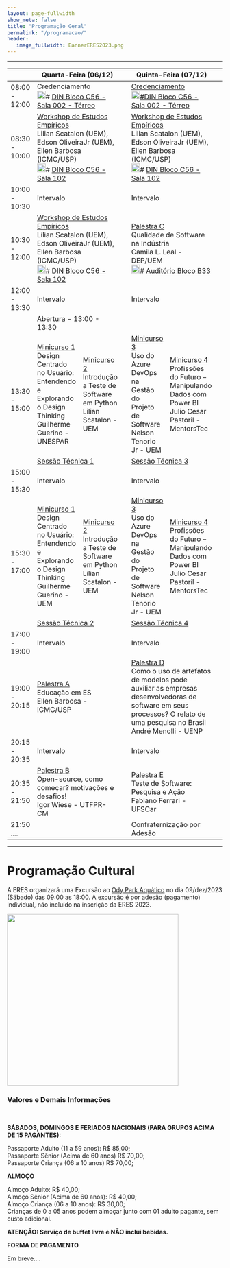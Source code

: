 ```yaml
---
layout: page-fullwidth
show_meta: false
title: "Programação Geral"
permalink: "/programacao/"
header:
   image_fullwidth: BannerERES2023.png
---
```

<hr>

<!--
<table border="1">
<thead>
  <tr>
    <th></th>
    <th colspan="2">Quarta-Feira (06/12)</th>
    <th></th>
    <th colspan="2">Quinta-Feira (07/12)</th>
    <th></th>
    <th colspan="2">Sexta-Feira (08/12)</th>
  </tr>
</thead>
<tbody>
  <tr>
    <td>08:30 - 10:00</td>
    <td colspan="2"><strong><a href="https://eres-sbc-br.github.io/eres2023/workshop" target="_blank">Workshop de Estudos Empíricos</a></strong><br><i>Lilian Scatalon (UEM), Edson OliveiraJr (UEM), Ellen Barbosa (ICMC/USP)</i></td>
    <td></td>
    <td colspan="2"><strong><a href="https://eres-sbc-br.github.io/eres2023/workshop" target="_blank">Workshop de Estudos Empíricos</a></strong><br><i>Lilian Scatalon (UEM), Edson OliveiraJr (UEM), Ellen Barbosa (ICMC/USP)</i></td>
    <td></td>
    <td colspan="2"><strong><a href="https://eres-sbc-br.github.io/eres2023/minicursos#minicurso_5" target="_blank">Minicurso 5</a></strong><br>Inclusão de Aspectos de Transparência de Dados Pessoais em Projetos de Software<br><i>Marcelo Morandini (EACH-USP) / Thiago Adriano Coleti (UENP)</i></td>
  </tr>
  <tr>
    <td>10:00 - 10:30</td>
    <td colspan="2">Intervalo</td>
    <td></td>
    <td colspan="2">Intervalo</td>
    <td></td>
    <td colspan="2">Intervalo</td>
  </tr>
  <tr>
    <td>10:30 - 12:00</td>
    <td colspan="2"><strong><a href="https://eres-sbc-br.github.io/eres2023/workshop" target="_blank">Workshop de Estudos Empíricos</a></strong><br><i>Lilian Scatalon (UEM), Edson OliveiraJr (UEM), Ellen Barbosa (ICMC/USP)</i></td>
    <td></td>
    <td colspan="2"><strong><a href="https://eres-sbc-br.github.io/eres2023/palestras#palestra_c" target="_blank">Palestra C</a></strong><br>Qualidade de Software na Indústria<br><i>Camila L. Leal - DEP/UEM</i></td>
	
    <td></td>
    <td colspan="2"><strong><a href="https://eres-sbc-br.github.io/eres2023/minicursos#minicurso_5" target="_blank">Minicurso 5</a></strong><br>Inclusão de Aspectos de Transparência de Dados Pessoais em Projetos de Software<br><i>Marcelo Morandini (EACH-USP) / Thiago Adriano Coleti (UENP)</i></td>
  </tr>
  <tr>
    <td>12:00 - 13:30</td>
    <td colspan="2">Intervalo</td>
    <td></td>
    <td colspan="2">Intervalo</td>
    <td></td>
    <td colspan="2">Intervalo</td>
  </tr>
  <tr>
    <td></td>
    <td colspan="2">Abertura - 13:00 - 13:30</td>
    <td></td>
    <td></td>
    <td></td>
    <td></td>
    <td></td>
    <td></td>
  </tr>
  <tr>
    <td>13:30 - 15:00</td>
    <td><strong><a href="https://eres-sbc-br.github.io/eres2023/minicursos#minicurso_1" target="_blank">Minicurso 1</a></strong><br>Design Centrado no Usuário: Entendendo e Explorando o Design Thinking<br><i>Guilherme Guerino - UNESPAR</i></td>
    <td><strong><a href="https://eres-sbc-br.github.io/eres2023/minicursos#minicurso_2" target="_blank">Minicurso 2</a></strong><br>Introdução a Teste de Software em Python<br><i>Lilian Scatalon - UEM</i></td>
    <td></td>
    <td><strong><a href="https://eres-sbc-br.github.io/eres2023/minicursos#minicurso_3" target="_blank">Minicurso 3</a></strong><br>Uso do Azure DevOps na Gestão do Projeto de Software<br><i>Nelson Tenorio Jr - UEM</i></td>
    <td><strong><a href="https://eres-sbc-br.github.io/eres2023/minicursos#minicurso_4" target="_blank">Minicurso 4</a></strong><br>Profissões do Futuro – Manipulando Dados com Power BI<br><i>Julio Cesar Pastoril - MentorsTec</i></td>
    <td></td>
    <td><strong><a href="https://eres-sbc-br.github.io/eres2023/minicursos#minicurso_6" target="_blank">Minicurso 6</a></strong><br>Identificação de Testes Instáveis<br><i>Marco A. Graciotto Silva /  Rafael Rampim Soratto - UTFPR-CM</i></td>
    <td><strong><a href="https://eres-sbc-br.github.io/eres2023/minicursos#minicurso_7" target="_blank">Minicurso 7</a></strong><br></td>
  </tr>
  <tr>
    <td>15:00 - 15:30</td>
    <td colspan="2">Intervalo</td>
    <td></td>
    <td colspan="2">Intervalo</td>
    <td></td>
    <td colspan="2">Intervalo</td>
  </tr>
  <tr>
    <td>15:30 - 17:00</td>
    <td><strong><a href="https://eres-sbc-br.github.io/eres2023/minicursos#minicurso_1" target="_blank">Minicurso 1</a></strong><br>Design Centrado no Usuário: Entendendo e Explorando o Design Thinking<br><i>Guilherme Guerino - UEM</i></td>
    <td><strong><a href="https://eres-sbc-br.github.io/eres2023/minicursos#minicurso_2" target="_blank">Minicurso 2</a></strong><br>Introdução a Teste de Software em Python<br><i>Lilian Scatalon - UEM</i></td>
    <td></td>
    <td><strong><a href="https://eres-sbc-br.github.io/eres2023/minicursos#minicurso_3" target="_blank">Minicurso 3</a></strong><br>Uso do Azure DevOps na Gestão do Projeto de Software<br><i>Nelson Tenorio Jr - UEM</i></td>
    <td><strong><a href="https://eres-sbc-br.github.io/eres2023/minicursos#minicurso_4" target="_blank">Minicurso 4</a></strong><br>Profissões do Futuro – Manipulando Dados com Power BI<br><i>Julio Cesar Pastoril - MentorsTec</i></td>
    <td></td>
    <td><strong><a href="https://eres-sbc-br.github.io/eres2023/minicursos#minicurso_6" target="_blank">Minicurso 6</a></strong><br>Identificação de Testes Instáveis<br><i>Marco A. Graciotto Silva /  Rafael Rampim Soratto - UTFPR-CM</i></td>
    <td><strong><a href="https://eres-sbc-br.github.io/eres2023/minicursos#minicurso_7" target="_blank">Minicurso 7</a></strong><br></td>
  </tr>
  <tr>
    <td></td>
    <td colspan="2"><strong><a href="https://eres-sbc-br.github.io/eres2023/sessoes#sessao_1" target="_blank">Sessão Técnica 1</a></strong></td>
    <td></td>
    <td colspan="2"><strong><a href="https://eres-sbc-br.github.io/eres2023/sessoes#sessao_3" target="_blank">Sessão Técnica 3</a></strong></td>
    <td></td>
    <td colspan="2"><strong><a href="https://eres-sbc-br.github.io/eres2023/sessoes#sessao_5" target="_blank">Sessão Técnica 5</a></strong></td>
  </tr>
  <tr>
    <td>17:00 - 18:30</td>
    <td colspan="2"><strong><a href="https://eres-sbc-br.github.io/eres2023/sessoes#sessao_2" target="_blank">Sessão Técnica 2</a></strong></td>
    <td></td>
    <td colspan="2"><strong><a href="https://eres-sbc-br.github.io/eres2023/sessoes#sessao_4" target="_blank">Sessão Técnica 4</a></strong></td>
    <td></td>
    <td colspan="2"><strong><a href="https://eres-sbc-br.github.io/eres2023/sessoes#sessao_6" target="_blank">Sessão Técnica 6</a></strong></td>
  </tr>
  <tr>
    <td>18:30 - 19:00</td>
    <td colspan="2">Intervalo</td>
    <td></td>
    <td colspan="2">Intervalo</td>
    <td></td>
    <td colspan="2">Intervalo</td>
  </tr>
  <tr>
    <td>19:00 - 20:30</td>
    <td colspan="2"><strong><a href="https://eres-sbc-br.github.io/eres2023/palestras#palestra_a" target="_blank">Palestra A</a></strong><br>Educação em ES<br><i>Ellen Barbosa - ICMC/USP</i></td>
    <td></td>
    <td colspan="2"><strong><a href="https://eres-sbc-br.github.io/eres2023/palestras#palestra_d" target="_blank">Palestra D</a></strong><br>Como o uso de artefatos de modelos pode auxiliar as empresas desenvolvedoras de software em seus processos? O relato de uma pesquisa no Brasil<br><i>André Menolli - UENP</i></td>
    <td></td>
    <td colspan="2"><strong><a href="https://eres-sbc-br.github.io/eres2023/palestras#palestra_f" target="_blank">Palestra F</a></strong><br>O Uso de Técnicas de Especificação de Requisitos na Indústria<br><i>Edna Dias Canedo - UnB</i></td>
  </tr>
  <tr>
    <td>20:30 - 21:00</td>
    <td colspan="2">Intervalo</td>
    <td></td>
    <td colspan="2">Intervalo</td>
    <td></td>
    <td colspan="2">Intervalo</td>
  </tr>
  <tr>
    <td>21:00 - 22:30</td>
    <td colspan="2"><strong><a href="https://eres-sbc-br.github.io/eres2023/palestras#palestra_b" target="_blank">Palestra B</a></strong><br>Open-source, como começar? motivações e desafios!<br><i>Igor Wiese - UTFPR-CM</i></td>
    <td></td>
    <td colspan="2"><strong><a href="https://eres-sbc-br.github.io/eres2023/palestras#palestra_e" target="_blank">Palestra E</a></strong><br>Teste de Software: Pesquisa e Ação<br><i>Fabiano Ferrari - UFSCar</i></td>
    <td></td>
    <td colspan="2"><strong><a href="https://eres-sbc-br.github.io/eres2023/palestras#palestra_g" target="_blank">Palestra G</a></strong><br>Desenvolvimento e Certificação de Software Aeronáutico<br><i>Catarina Xavier - Embraer</i></td>
  </tr>
  <tr>
    <td>22:30 ....</td>
    <td></td>
    <td></td>
    <td></td>
    <td colspan="2">Confraternização por Adesão</td>
    <td></td>
    <td colspan="2">Encerramento e Premiações</td>
  </tr>
</tbody>
</table>

-->

<table>
<thead>
  <tr>
    <th></th>
    <th colspan="2">Quarta-Feira (06/12)</th>
    <th></th>
    <th colspan="2">Quinta-Feira (07/12)</th>
    <th></th>
    <th colspan="2">Sexta-Feira (08/12)</th>
  </tr>
</thead>
<tbody>
  <tr>
    <td>08:00 - 12:00</td>
    <td colspan="2">Credenciamento 	<br> 	<img src="https://eres-sbc-br.github.io/eres2023/images/pin.png" width="20"># <a href="https://goo.gl/maps/pwyfjqmMnxpAo2uz7">DIN Bloco C56 - Sala 002 - Térreo</a></td>
    <td></td>
    <td colspan="2"><a href="https://goo.gl/maps/pwyfjqmMnxpAo2uz7">Credenciamento 	</a><br><a href="https://goo.gl/maps/pwyfjqmMnxpAo2uz7"> 	</a><img src="https://eres-sbc-br.github.io/eres2023/images/pin.png" width="20"><a href="https://goo.gl/maps/pwyfjqmMnxpAo2uz7">#DIN Bloco C56 - Sala 002 - Térreo</a></td>
    <td></td>
    <td colspan="2"><a href="https://goo.gl/maps/pwyfjqmMnxpAo2uz7">Credenciamento 	</a><br><a href="https://goo.gl/maps/pwyfjqmMnxpAo2uz7"> 	</a><img src="https://eres-sbc-br.github.io/eres2023/images/pin.png" width="20"><a href="https://goo.gl/maps/pwyfjqmMnxpAo2uz7">#DIN Bloco C56 - Sala 002 - Térreo</a></td>
  </tr>
  <tr>
    <td>08:30 - 10:00</td>
    <td colspan="2"><a href="https://eres-sbc-br.github.io/eres2023/workshop">Workshop de Estudos Empíricos</a> 	<br>Lilian Scatalon (UEM), Edson OliveiraJr (UEM), Ellen Barbosa (ICMC/USP) 	<br> 	<img src="https://eres-sbc-br.github.io/eres2023/images/pin.png" width="20"># <a href="https://goo.gl/maps/pwyfjqmMnxpAo2uz7">DIN Bloco C56 - Sala 102</a></td>
    <td></td>
    <td colspan="2"><a href="https://eres-sbc-br.github.io/eres2023/workshop">Workshop de Estudos Empíricos</a> 	<br>Lilian Scatalon (UEM), Edson OliveiraJr (UEM), Ellen Barbosa (ICMC/USP) 	<br> 	<img src="https://eres-sbc-br.github.io/eres2023/images/pin.png" width="20"># <a href="https://goo.gl/maps/pwyfjqmMnxpAo2uz7">DIN Bloco C56 - Sala 102</a> 	</td>
    <td></td>
    <td colspan="2"><a href="https://eres-sbc-br.github.io/eres2023/minicursos#minicurso_5">Minicurso 5</a><br>Inclusão de Aspectos de Transparência de Dados Pessoais em Projetos de Software<br>Marcelo Morandini (EACH-USP) / Thiago Adriano Coleti (UENP)</td>
  </tr>
  <tr>
    <td>10:00 - 10:30</td>
    <td colspan="2">Intervalo</td>
    <td></td>
    <td colspan="2">Intervalo</td>
    <td></td>
    <td colspan="2">Intervalo</td>
  </tr>
  <tr>
    <td>10:30 - 12:00</td>
    <td colspan="2"><a href="https://eres-sbc-br.github.io/eres2023/workshop">Workshop de Estudos Empíricos</a> 	<br>Lilian Scatalon (UEM), Edson OliveiraJr (UEM), Ellen Barbosa (ICMC/USP) 	<br> 	<img src="https://eres-sbc-br.github.io/eres2023/images/pin.png" width="20"># <a href="https://goo.gl/maps/pwyfjqmMnxpAo2uz7">DIN Bloco C56 - Sala 102</a> 	</td>
    <td></td>
    <td colspan="2"><a href="https://eres-sbc-br.github.io/eres2023/palestras#palestra_c">Palestra C</a><br>Qualidade de Software na Indústria<br>Camila L. Leal - DEP/UEM 	<br> 	<img src="https://eres-sbc-br.github.io/eres2023/images/pin.png" width="20"># <a href="https://goo.gl/maps/J8tojLEbD75j1Fz5A">Auditório Bloco B33</a> 	</td>
    <td></td>
    <td colspan="2"><a href="https://eres-sbc-br.github.io/eres2023/minicursos#minicurso_5">Minicurso 5</a><br>Inclusão de Aspectos de Transparência de Dados Pessoais em Projetos de Software<br>Marcelo Morandini (EACH-USP) / Thiago Adriano Coleti (UENP)</td>
  </tr>
  <tr>
    <td>12:00 - 13:30</td>
    <td colspan="2">Intervalo</td>
    <td></td>
    <td colspan="2">Intervalo</td>
    <td></td>
    <td colspan="2">Intervalo</td>
  </tr>
  <tr>
    <td></td>
    <td colspan="2">Abertura - 13:00 - 13:30</td>
    <td></td>
    <td colspan="2"></td>
    <td></td>
    <td colspan="2"></td>
  </tr>
  <tr>
    <td rowspan="2">13:30 - 15:00</td>
    <td><a href="https://eres-sbc-br.github.io/eres2023/minicursos#minicurso_1">Minicurso 1</a><br>Design Centrado no Usuário: Entendendo e Explorando o Design Thinking<br>Guilherme Guerino - UNESPAR</td>
    <td><a href="https://eres-sbc-br.github.io/eres2023/minicursos#minicurso_2">Minicurso 2</a><br>Introdução a Teste de Software em Python<br>Lilian Scatalon - UEM</td>
    <td></td>
    <td><a href="https://eres-sbc-br.github.io/eres2023/minicursos#minicurso_3">Minicurso 3</a><br>Uso do Azure DevOps na Gestão do Projeto de Software<br>Nelson Tenorio Jr - UEM</td>
    <td><a href="https://eres-sbc-br.github.io/eres2023/minicursos#minicurso_4">Minicurso 4</a><br>Profissões do Futuro – Manipulando Dados com Power BI<br>Julio Cesar Pastoril - MentorsTec</td>
    <td></td>
    <td><a href="https://eres-sbc-br.github.io/eres2023/minicursos#minicurso_6">Minicurso 6</a><br>Identificação de Testes Instáveis<br>Marco A. Graciotto Silva /  Rafael Rampim Soratto - UTFPR-CM</td>
    <td><a href="https://eres-sbc-br.github.io/eres2023/minicursos#minicurso_7">Minicurso 7</a><br></td>
  </tr>
  <tr>
    <td colspan="2"><a href="https://eres-sbc-br.github.io/eres2023/sessoes#sessao_1">Sessão Técnica 1</a></td>
    <td></td>
    <td colspan="2"><a href="https://eres-sbc-br.github.io/eres2023/sessoes#sessao_3">Sessão Técnica 3</a></td>
    <td></td>
    <td colspan="2"><a href="https://eres-sbc-br.github.io/eres2023/sessoes#sessao_5">Sessão Técnica 5</a></td>
  </tr>
  <tr>
    <td>15:00 - 15:30</td>
    <td>Intervalo</td>
    <td></td>
    <td></td>
    <td>Intervalo</td>
    <td></td>
    <td></td>
    <td>Intervalo</td>
    <td></td>
  </tr>
  <tr>
    <td rowspan="2">15:30 - 17:00</td>
    <td><a href="https://eres-sbc-br.github.io/eres2023/minicursos#minicurso_1">Minicurso 1</a><br>Design Centrado no Usuário: Entendendo e Explorando o Design Thinking<br>Guilherme Guerino - UEM</td>
    <td><a href="https://eres-sbc-br.github.io/eres2023/minicursos#minicurso_2">Minicurso 2</a><br>Introdução a Teste de Software em Python<br>Lilian Scatalon - UEM</td>
    <td></td>
    <td><a href="https://eres-sbc-br.github.io/eres2023/minicursos#minicurso_3">Minicurso 3</a><br>Uso do Azure DevOps na Gestão do Projeto de Software<br>Nelson Tenorio Jr - UEM</td>
    <td><a href="https://eres-sbc-br.github.io/eres2023/minicursos#minicurso_4">Minicurso 4</a><br>Profissões do Futuro – Manipulando Dados com Power BI<br>Julio Cesar Pastoril - MentorsTec</td>
    <td></td>
    <td><a href="https://eres-sbc-br.github.io/eres2023/minicursos#minicurso_6">Minicurso 6</a><br>Identificação de Testes Instáveis<br>Marco A. Graciotto Silva /  Rafael Rampim Soratto - UTFPR-CM</td>
    <td><a href="https://eres-sbc-br.github.io/eres2023/minicursos#minicurso_7">Minicurso 7</a><br></td>
  </tr>
  <tr>
    <td colspan="2"><a href="https://eres-sbc-br.github.io/eres2023/sessoes#sessao_2">Sessão Técnica 2</a></td>
    <td></td>
    <td colspan="2"><a href="https://eres-sbc-br.github.io/eres2023/sessoes#sessao_4">Sessão Técnica 4</a></td>
    <td></td>
    <td colspan="2"><a href="https://eres-sbc-br.github.io/eres2023/sessoes#sessao_6">Sessão Técnica 6</a></td>
  </tr>
  <tr>
    <td>17:00 - 19:00</td>
    <td colspan="2">Intervalo</td>
    <td></td>
    <td colspan="2">Intervalo</td>
    <td></td>
    <td colspan="2">Intervalo</td>
  </tr>
  <tr>
    <td>19:00 - 20:15</td>
    <td colspan="2"><a href="https://eres-sbc-br.github.io/eres2023/palestras#palestra_a">Palestra A</a><br>Educação em ES<br>Ellen Barbosa - ICMC/USP</td>
    <td></td>
    <td colspan="2"><a href="https://eres-sbc-br.github.io/eres2023/palestras#palestra_d">Palestra D</a><br>Como o uso de artefatos de modelos pode auxiliar as empresas desenvolvedoras de software em seus processos? O relato de uma pesquisa no Brasil<br>André Menolli - UENP</td>
    <td></td>
    <td colspan="2"><a href="https://eres-sbc-br.github.io/eres2023/palestras#palestra_f">Palestra F</a><br>O Uso de Técnicas de Especificação de Requisitos na Indústria<br>Edna Dias Canedo - UnB</td>
  </tr>
  <tr>
    <td>20:15 - 20:35</td>
    <td colspan="2">Intervalo</td>
    <td></td>
    <td colspan="2">Intervalo</td>
    <td></td>
    <td colspan="2">Intervalo</td>
  </tr>
  <tr>
    <td>20:35 - 21:50</td>
    <td colspan="2"><a href="https://eres-sbc-br.github.io/eres2023/palestras#palestra_b">Palestra B</a><br>Open-source, como começar? motivações e desafios!<br>Igor Wiese - UTFPR-CM</td>
    <td></td>
    <td colspan="2"><a href="https://eres-sbc-br.github.io/eres2023/palestras#palestra_e">Palestra E</a><br>Teste de Software: Pesquisa e Ação<br>Fabiano Ferrari - UFSCar</td>
    <td></td>
    <td colspan="2"><a href="https://eres-sbc-br.github.io/eres2023/palestras#palestra_g">Palestra G</a><br>Desenvolvimento e Certificação de Software Aeronáutico<br>Catarina Xavier - Embraer</td>
  </tr>
  <tr>
    <td>21:50 ....</td>
    <td></td>
    <td></td>
    <td></td>
    <td colspan="2">Confraternização por Adesão</td>
    <td></td>
    <td colspan="2">Encerramento e Premiações</td>
  </tr>
</tbody>
</table>

<hr>

<h1>Programação Cultural</h1>

<p>A ERES organizará uma Excursão ao <a href="https://odypark.com.br/" target="_blank">Ody Park Aquático</a> no dia 09/dez/2023 (Sábado) das 09:00 as 18:00. A excursão é por adesão (pagamento) individual, não incluído na inscrição da ERES 2023.</p> 


<img src="https://eres-sbc-br.github.io/eres2023/images/ody.png" alt="" style="height: 400px"><br>

<h3>Valores e Demais Informações</h3>

<br>

<strong>SÁBADOS, DOMINGOS E FERIADOS NACIONAIS (PARA GRUPOS ACIMA DE 15 PAGANTES):</strong>

Passaporte Adulto (11 a 59 anos): R$ 85,00;<br>
Passaporte Sênior (Acima de 60 anos) R$ 70,00;<br>
Passaporte Criança (06 a 10 anos) R$ 70,00;<br>

<strong>ALMOÇO</strong>

Almoço Adulto: R$ 40,00;<br>
Almoço Sênior (Acima de 60 anos): R$ 40,00;<br>
Almoço Criança (06 a 10 anos): R$ 30,00;<br>
Crianças de 0 a 05 anos podem almoçar junto com 01 adulto pagante, sem custo adicional.<br>

<strong>ATENÇÃO: Serviço de buffet livre e NÃO inclui bebidas.</strong>

<strong>FORMA DE PAGAMENTO</strong> 

Em breve....




